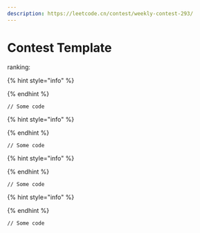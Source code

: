 ```yaml
---
description: https://leetcode.cn/contest/weekly-contest-293/
---
```


# Contest Template

ranking:&#x20;



{% hint style="info" %}

{% endhint %}



```
// Some code
```





{% hint style="info" %}

{% endhint %}



```
// Some code
```





{% hint style="info" %}

{% endhint %}



```
// Some code
```





{% hint style="info" %}

{% endhint %}



```
// Some code
```

